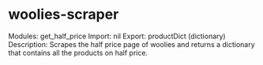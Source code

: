 # woolies-scraper

Modules: get_half_price
Import: nil
Export: productDict (dictionary)
Description: Scrapes the half price page of woolies and returns a dictionary that contains all the products on half price.
